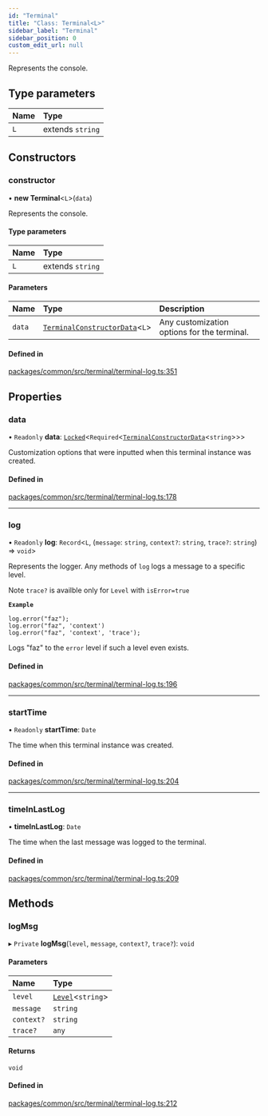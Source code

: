 ```yaml
---
id: "Terminal"
title: "Class: Terminal<L>"
sidebar_label: "Terminal"
sidebar_position: 0
custom_edit_url: null
---
```


Represents the console.

## Type parameters

| Name | Type             |
| :--- | :--------------- |
| `L`  | extends `string` |

## Constructors

### constructor

• **new Terminal**<`L`\>(`data`)

Represents the console.

#### Type parameters

| Name | Type             |
| :--- | :--------------- |
| `L`  | extends `string` |

#### Parameters

| Name   | Type                                                                        | Description                                 |
| :----- | :-------------------------------------------------------------------------- | :------------------------------------------ |
| `data` | [`TerminalConstructorData`](../interfaces/TerminalConstructorData.md)<`L`\> | Any customization options for the terminal. |

#### Defined in

[packages/common/src/terminal/terminal-log.ts:351](https://github.com/armitjs/armit/blob/224552a/packages/common/src/terminal/terminal-log.ts#L351)

## Properties

### data

• `Readonly` **data**: [`Locked`](../modules.md#locked)<`Required`<[`TerminalConstructorData`](../interfaces/TerminalConstructorData.md)<`string`\>\>\>

Customization options that were inputted when this terminal instance was created.

#### Defined in

[packages/common/src/terminal/terminal-log.ts:178](https://github.com/armitjs/armit/blob/224552a/packages/common/src/terminal/terminal-log.ts#L178)

---

### log

• `Readonly` **log**: `Record`<`L`, (`message`: `string`, `context?`: `string`, `trace?`: `string`) => `void`\>

Represents the logger. Any methods of `log` logs a message to a specific level.

Note `trace?` is availble only for `Level` with `isError=true`

**`Example`**

```
log.error("faz");
log.error("faz", 'context')
log.error("faz", 'context', 'trace');

```

Logs "faz" to the `error` level if such a level even exists.

#### Defined in

[packages/common/src/terminal/terminal-log.ts:196](https://github.com/armitjs/armit/blob/224552a/packages/common/src/terminal/terminal-log.ts#L196)

---

### startTime

• `Readonly` **startTime**: `Date`

The time when this terminal instance was created.

#### Defined in

[packages/common/src/terminal/terminal-log.ts:204](https://github.com/armitjs/armit/blob/224552a/packages/common/src/terminal/terminal-log.ts#L204)

---

### timeInLastLog

• **timeInLastLog**: `Date`

The time when the last message was logged to the terminal.

#### Defined in

[packages/common/src/terminal/terminal-log.ts:209](https://github.com/armitjs/armit/blob/224552a/packages/common/src/terminal/terminal-log.ts#L209)

## Methods

### logMsg

▸ `Private` **logMsg**(`level`, `message`, `context?`, `trace?`): `void`

#### Parameters

| Name       | Type                                         |
| :--------- | :------------------------------------------- |
| `level`    | [`Level`](../interfaces/Level.md)<`string`\> |
| `message`  | `string`                                     |
| `context?` | `string`                                     |
| `trace?`   | `any`                                        |

#### Returns

`void`

#### Defined in

[packages/common/src/terminal/terminal-log.ts:212](https://github.com/armitjs/armit/blob/224552a/packages/common/src/terminal/terminal-log.ts#L212)
